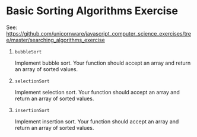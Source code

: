 # Basic Sorting Algorithms Exercise

See:
<https://github.com/unicornware/javascript_computer_science_exercises/tree/master/searching_algorithms_exercise>

1. `bubbleSort`

   Implement bubble sort. Your function should accept an array and return an
   array of sorted values.

2. `selectionSort`

   Implement selection sort. Your function should accept an array and return an
   array of sorted values.

3. `insertionSort`

   Implement insertion sort. Your function should accept an array and return an
   array of sorted values.
